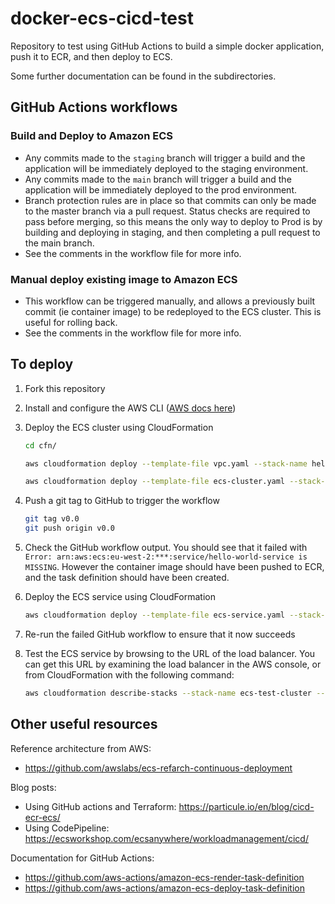 # docker-ecs-cicd-test

Repository to test using GitHub Actions to build a simple docker application, push it to ECR, and then deploy to ECS.

Some further documentation can be found in the subdirectories.

## GitHub Actions workflows

### Build and Deploy to Amazon ECS

- Any commits made to the `staging` branch will trigger a build and the application will be immediately deployed to the staging environment.
- Any commits made to the `main` branch will trigger a build and the application will be immediately deployed to the prod environment.
- Branch protection rules are in place so that commits can only be made to the master branch via a pull request. Status checks are required to pass before merging, so this means the only way to deploy to Prod is by building and deploying in staging, and then completing a pull request to the main branch.
- See the comments in the workflow file for more info.

### Manual deploy existing image to Amazon ECS

- This workflow can be triggered manually, and allows a previously built commit (ie container image) to be redeployed to the ECS cluster. This is useful for rolling back.
- See the comments in the workflow file for more info.

## To deploy

1. Fork this repository
2. Install and configure the AWS CLI ([AWS docs here](https://docs.aws.amazon.com/cli/latest/userguide/getting-started-prereqs.html))
3. Deploy the ECS cluster using CloudFormation

    ```bash
    cd cfn/

    aws cloudformation deploy --template-file vpc.yaml --stack-name hello-world-vpc --parameter-overrides file://parameters.json

    aws cloudformation deploy --template-file ecs-cluster.yaml --stack-name hello-world-ecs-cluster --parameter-overrides file://parameters.json --capabilities CAPABILITY_NAMED_IAM
    ```

4. Push a git tag to GitHub to trigger the workflow

    ```bash
    git tag v0.0
    git push origin v0.0
    ```

5. Check the GitHub workflow output. You should see that it failed with `Error: arn:aws:ecs:eu-west-2:***:service/hello-world-service is MISSING`.  However the container image should have been pushed to ECR, and the task definition should have been created.
6. Deploy the ECS service using CloudFormation

    ```bash
    aws cloudformation deploy --template-file ecs-service.yaml --stack-name hello-world-ecs-service --parameter-overrides file://parameters.json
    ```

7. Re-run the failed GitHub workflow to ensure that it now succeeds
8. Test the ECS service by browsing to the URL of the load balancer. You can get this URL by examining the load balancer in the AWS console, or from CloudFormation with the following command:

    ```bash
    aws cloudformation describe-stacks --stack-name ecs-test-cluster --query "Stacks[0].Outputs[?OutputKey=='ServiceUrl'].OutputValue" --output text
    ```

## Other useful resources

Reference architecture from AWS:

- https://github.com/awslabs/ecs-refarch-continuous-deployment

Blog posts:

- Using GitHub actions and Terraform: https://particule.io/en/blog/cicd-ecr-ecs/
- Using CodePipeline: https://ecsworkshop.com/ecsanywhere/workloadmanagement/cicd/

Documentation for GitHub Actions:

- https://github.com/aws-actions/amazon-ecs-render-task-definition
- https://github.com/aws-actions/amazon-ecs-deploy-task-definition

